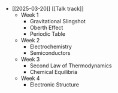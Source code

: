 - [[2025-03-20]] [[Talk track]]
	- Week 1
		- Gravitational Slingshot
		- Oberth Effect
		- Periodic Table
	- Week 2
		- Electrochemistry
		- Semiconductors
	- Week 3
		- Second Law of Thermodynamics
		- Chemical Equilibria
	- Week 4
		- Electronic Structure